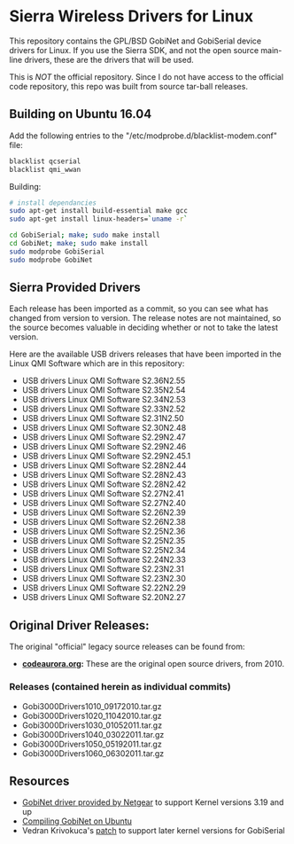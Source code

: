 # Sierra Wireless Drivers for Linux

This repository contains the GPL/BSD GobiNet and GobiSerial device drivers for Linux.  If you use the Sierra SDK, and not the 
open source main-line drivers, these are the drivers that will be used.

This is *NOT* the official repository.  Since I do not have access to the official code repository,
this repo was built from source tar-ball releases.

## Building on Ubuntu 16.04

Add the following entries to the "/etc/modprobe.d/blacklist-modem.conf" file:

```bash
blacklist qcserial
blacklist qmi_wwan
```

Building:

```bash
# install dependancies
sudo apt-get install build-essential make gcc
sudo apt-get install linux-headers=`uname -r`

cd GobiSerial; make; sudo make install
cd GobiNet; make; sudo make install
sudo modprobe GobiSerial
sudo modprobe GobiNet
```

## Sierra Provided Drivers

Each release has been imported as a commit, so you can see what has changed from version to version.  The release
notes are not maintained, so the source becomes valuable in deciding whether or not to take the latest 
version. 

Here are the available USB drivers releases that have been imported in the Linux QMI Software which are in this repository:

- USB drivers Linux QMI Software S2.36N2.55
- USB drivers Linux QMI Software S2.35N2.54
- USB drivers Linux QMI Software S2.34N2.53
- USB drivers Linux QMI Software S2.33N2.52
- USB drivers Linux QMI Software S2.31N2.50
- USB drivers Linux QMI Software S2.30N2.48
- USB drivers Linux QMI Software S2.29N2.47
- USB drivers Linux QMI Software S2.29N2.46
- USB drivers Linux QMI Software S2.29N2.45.1
- USB drivers Linux QMI Software S2.28N2.44
- USB drivers Linux QMI Software S2.28N2.43
- USB drivers Linux QMI Software S2.28N2.42
- USB drivers Linux QMI Software S2.27N2.41
- USB drivers Linux QMI Software S2.27N2.40
- USB drivers Linux QMI Software S2.26N2.39
- USB drivers Linux QMI Software S2.26N2.38
- USB drivers Linux QMI Software S2.25N2.36
- USB drivers Linux QMI Software S2.25N2.35
- USB drivers Linux QMI Software S2.25N2.34
- USB drivers Linux QMI Software S2.24N2.33
- USB drivers Linux QMI Software S2.23N2.31
- USB drivers Linux QMI Software S2.23N2.30
- USB drivers Linux QMI Software S2.22N2.29
- USB drivers Linux QMI Software S2.20N2.27

## Original Driver Releases:

The original "official" legacy source releases can be found
from:

+ **[codeaurora.org](https://portland.source.codeaurora.org/patches/quic/gobi/Gobi3000/OldReleases/):** These are the 
original open source drivers, from 2010.

### Releases (contained herein as individual commits)

- Gobi3000Drivers1010_09172010.tar.gz
- Gobi3000Drivers1020_11042010.tar.gz
- Gobi3000Drivers1030_01052011.tar.gz
- Gobi3000Drivers1040_03022011.tar.gz
- Gobi3000Drivers1050_05192011.tar.gz
- Gobi3000Drivers1060_06302011.tar.gz

## Resources

- [GobiNet driver provided by Netgear](http://www.downloads.netgear.com/files/aircard/Linux-Support-S2.13N2.25.zip) to support Kernel versions 3.19 and up
- [Compiling GobiNet on Ubuntu](https://bytefreaks.net/gnulinux/compiling-gobinet-on-ubuntu-16-04-64bit)
- Vedran Krivokuca's [patch](https://github.com/casastorta/gobiserial-patch/blob/master/GobiSerial.patch) to support later kernel versions for GobiSerial



